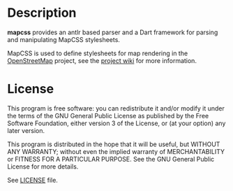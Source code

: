 # Description

**mapcss** provides an antlr based parser and a Dart framework for parsing and manipulating MapCSS stylesheets.

MapCSS is used to define stylesheets for map rendering in the [OpenStreetMap](http://www.osm.org)
project, see the [project wiki](http://wiki.openstreetmap.org/wiki/MapCSS) for more information.

# License
 This program is free software: you can redistribute it and/or modify it under the terms of the GNU General Public License as published by
the Free Software Foundation, either version 3 of the License, or (at your option) any later version.

This program is distributed in the hope that it will be useful, but WITHOUT ANY WARRANTY; without even the implied warranty of
MERCHANTABILITY or FITNESS FOR A PARTICULAR PURPOSE.  See the GNU General Public License for more details.

See [LICENSE](https://github.com/Gubaer/dart-mapcss/blob/master/LICENSE) file.
